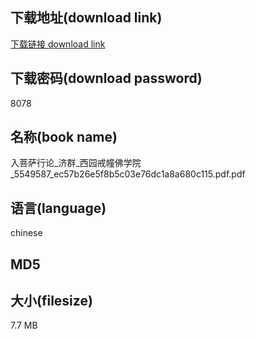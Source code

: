 ## 下载地址(download link)
[下载链接 download link](https://tutu365.netlify.app/?s=%E5%85%A5%E8%8F%A9%E8%90%A8%E8%A1%8C%E8%AE%BA_%E6%B5%8E%E7%BE%A4_%E8%A5%BF%E5%9B%AD%E6%88%92%E5%B9%A2%E4%BD%9B%E5%AD%A6%E9%99%A2_5549587_ec57b26e5f8b5c03e76dc1a8a680c115.pdf)

## 下载密码(download password)
8078

## 名称(book name)
入菩萨行论_济群_西园戒幢佛学院_5549587_ec57b26e5f8b5c03e76dc1a8a680c115.pdf.pdf

## 语言(language)
chinese

## MD5


## 大小(filesize)
7.7 MB

